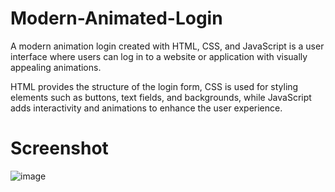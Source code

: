 # Modern-Animated-Login
A modern animation login created with HTML, CSS, and JavaScript is a user interface where users can log in to a website or application with visually appealing animations.

HTML provides the structure of the login form, CSS is used for styling elements such as buttons, text fields, and backgrounds, while JavaScript adds interactivity and animations to enhance the user experience.

# Screenshot
![image](https://github.com/xssnd/Modern-Animated-Login/assets/101347159/8eb1d267-c471-4ef6-8dad-938ca9ed22dc)
